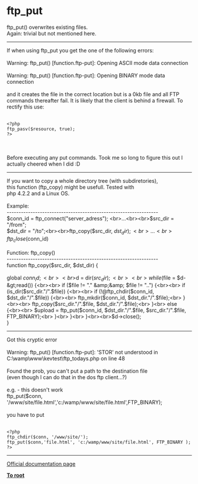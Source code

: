 # ftp_put



ftp_put() overwrites existing files. <br>Again: trivial but not mentioned here.  

---

If when using ftp_put you get the one of the following errors:<br><br>Warning: ftp_put() [function.ftp-put]: Opening ASCII mode data connection<br><br>Warning: ftp_put() [function.ftp-put]: Opening BINARY mode data connection<br><br>and it creates the file in the correct location but is a 0kb file and all FTP commands thereafter fail. It is likely that the client is behind a firewall. To rectify this use:<br><br>

```
<?php
ftp_pasv($resource, true);
?>
```
<br><br>Before executing any put commands. Took me so long to figure this out I actually cheered when I did :D  

---

If you want to copy a whole directory tree (with subdiretories), <br>this function (ftp_copy) might be usefull. Tested with <br>php 4.2.2 and a Linux OS. <br><br>Example:<br>----------------------------------------------------------------<br>$conn_id = ftp_connect("server_adress"); <br>...<br><br>$src_dir = "/from";<br>$dst_dir = "/to";<br><br>ftp_copy($src_dir, $dst_dir);<br>...<br>ftp_close($conn_id)<br><br>Function: ftp_copy()<br>----------------------------------------------------------------<br>function ftp_copy($src_dir, $dst_dir) {<br><br>global $conn_id;<br><br>$d = dir($src_dir);<br><br>    while($file = $d-&gt;read()) {<br><br>        if ($file != "." &amp;&amp; $file != "..") {<br><br>            if (is_dir($src_dir."/".$file)) {<br><br>                if (!@ftp_chdir($conn_id, $dst_dir."/".$file)) {<br><br>                ftp_mkdir($conn_id, $dst_dir."/".$file);<br>                }<br><br>            ftp_copy($src_dir."/".$file, $dst_dir."/".$file);<br>            }<br>            else {<br><br>            $upload = ftp_put($conn_id, $dst_dir."/".$file, $src_dir."/".$file, FTP_BINARY);<br>            }<br>        }<br>    }<br><br>$d-&gt;close();<br>}  

---

Got this cryptic error<br><br>Warning:  ftp_put() [function.ftp-put]: &apos;STOR&apos; not understood in <br>C:\wamp\www\kevtest\ftp_todays.php on line 48<br><br>Found the prob, you can&apos;t put a path to the destination file<br>(even though I can do that in the dos ftp client...?)<br><br>e.g. - this doesn&apos;t work<br>ftp_put($conn, &apos;/www/site/file.html&apos;,&apos;c:/wamp/www/site/file.html&apos;,FTP_BINARY);<br><br>you have to put<br><br>

```
<?php
ftp_chdir($conn, '/www/site/');
ftp_put($conn,'file.html', 'c:/wamp/www/site/file.html', FTP_BINARY );
?>
```
  

---

[Official documentation page](https://www.php.net/manual/en/function.ftp-put.php)

**[To root](/README.md)**